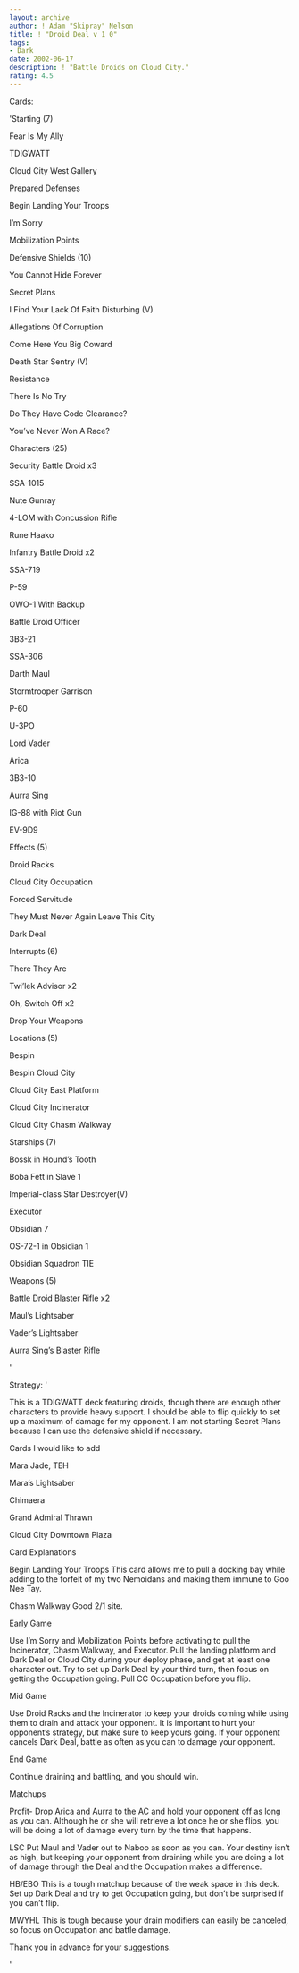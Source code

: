 ```yaml
---
layout: archive
author: ! Adam "Skipray" Nelson
title: ! "Droid Deal v 1 0"
tags:
- Dark
date: 2002-06-17
description: ! "Battle Droids on Cloud City."
rating: 4.5
---
```

Cards: 

'Starting (7)

Fear Is My Ally

TDIGWATT

Cloud City West Gallery

Prepared Defenses

Begin Landing Your Troops

I’m Sorry

Mobilization Points


Defensive Shields (10)

You Cannot Hide Forever

Secret Plans

I Find Your Lack Of Faith Disturbing (V)

Allegations Of Corruption

Come Here You Big Coward

Death Star Sentry (V)

Resistance

There Is No Try

Do They Have Code Clearance?

You’ve Never Won A Race?


Characters (25)

Security Battle Droid x3

SSA-1015

Nute Gunray

4-LOM with Concussion Rifle

Rune Haako

Infantry Battle Droid x2

SSA-719

P-59

OWO-1 With Backup

Battle Droid Officer

3B3-21

SSA-306

Darth Maul

Stormtrooper Garrison

P-60

U-3PO

Lord Vader

Arica

3B3-10

Aurra Sing

IG-88 with Riot Gun

EV-9D9


Effects (5)

Droid Racks

Cloud City Occupation

Forced Servitude

They Must Never Again Leave This City

Dark Deal


Interrupts (6)

There They Are

Twi’lek Advisor x2

Oh, Switch Off x2

Drop Your Weapons


Locations (5)

Bespin

Bespin Cloud City

Cloud City East Platform

Cloud City Incinerator

Cloud City Chasm Walkway


Starships (7)

Bossk in Hound’s Tooth

Boba Fett in Slave 1

Imperial-class Star Destroyer(V)

Executor

Obsidian 7

OS-72-1 in Obsidian 1

Obsidian Squadron TIE


Weapons (5)

Battle Droid Blaster Rifle x2

Maul’s Lightsaber

Vader’s Lightsaber

Aurra Sing’s Blaster Rifle

'

Strategy: '

This is a TDIGWATT deck featuring droids, though there are enough other characters to provide heavy support.  I should be able to flip quickly to set up a maximum of damage for my opponent.  I am not starting Secret Plans because I can use the defensive shield if necessary.


Cards I would like to add

Mara Jade, TEH

Mara’s Lightsaber

Chimaera

Grand Admiral Thrawn

Cloud City Downtown Plaza


Card Explanations

Begin Landing Your Troops  This card allows me to pull a docking bay while adding to the forfeit of my two Nemoidans and making them immune to Goo Nee Tay.

Chasm Walkway  Good 2/1 site.


Early Game

Use I’m Sorry and Mobilization Points before activating to pull the Incinerator, Chasm Walkway, and Executor.  Pull the landing platform and Dark Deal or Cloud City during your deploy phase, and get at least one character out.  Try to set up Dark Deal by your third turn, then focus on getting the Occupation going.  Pull CC Occupation before you flip.


Mid Game

Use Droid Racks and the Incinerator to keep your droids coming while using them to drain and attack your opponent.  It is important to hurt your opponent’s strategy, but make sure to keep yours going.  If your opponent cancels Dark Deal, battle as often as you can to damage your opponent.


End Game

Continue draining and battling, and you should win.


Matchups

Profit- Drop Arica and Aurra to the AC and hold your opponent off as long as you can.  Although he or she will retrieve a lot once he or she flips, you will be doing a lot of damage every turn by the time that happens.

LSC  Put Maul and Vader out to Naboo as soon as you can.  Your destiny isn’t as high, but keeping your opponent from draining while you are doing a lot of damage through the Deal and the Occupation makes a difference.

HB/EBO  This is a tough matchup because of the weak space in this deck.  Set up Dark Deal and try to get Occupation going, but don’t be surprised if you can’t flip.

MWYHL  This is tough because your drain modifiers can easily be canceled, so focus on Occupation and battle damage.


Thank you in advance for your suggestions.

'